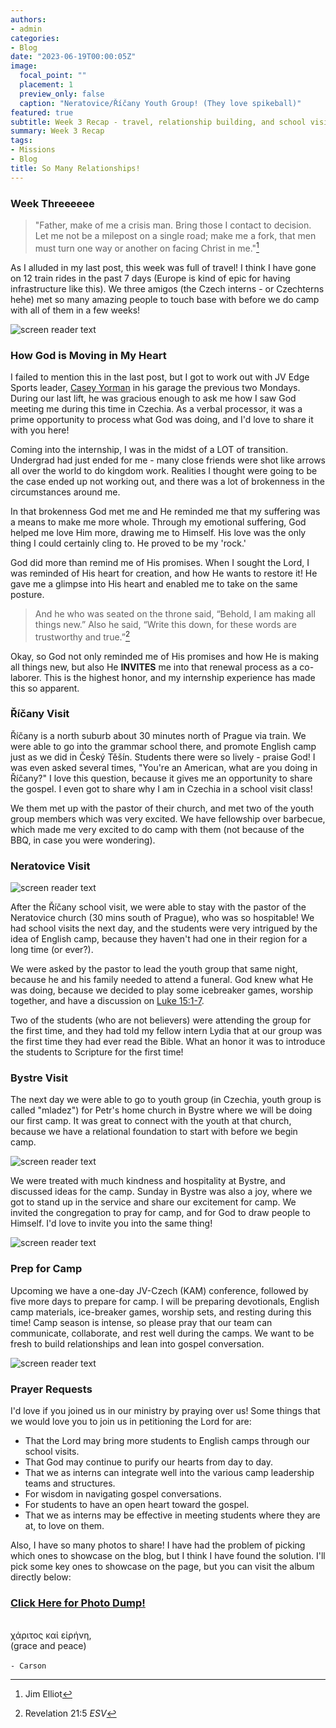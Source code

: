 ```yaml
---
authors:
- admin
categories:
- Blog
date: "2023-06-19T00:00:05Z"
image:
  focal_point: ""
  placement: 1
  preview_only: false
  caption: "Neratovice/Říčany Youth Group! (They love spikeball)"
featured: true
subtitle: Week 3 Recap - travel, relationship building, and school visits!
summary: Week 3 Recap
tags:
- Missions
- Blog
title: So Many Relationships!
---
```


### Week Threeeeee

>"Father, make of me a crisis man. Bring those I contact to decision. Let me not be a milepost on a single road; make me a fork, that men must turn one way or another on facing Christ in me."[^1]

As I alluded in my last post, this week was full of travel! I think I have gone on 12 train rides in the past 7 days (Europe is kind of epic for having infrastructure like this). We three amigos (the Czech interns - or Czechterns hehe) met so many amazing people to touch base with before we do camp with all of them in a few weeks!

![screen reader text](train.jpg "Train ride back from Neratovice.")


### How God is Moving in My Heart

I failed to mention this in the last post, but I got to work out with JV Edge Sports leader, [Casey Yorman](https://www.josiahventure.com/people-and-places/czech-republic/3868/) in his garage the previous two Mondays. During our last lift, he was gracious enough to ask me how I saw God meeting me during this time in Czechia. As a verbal processor, it was a prime opportunity to process what God was doing, and I'd love to share it with you here!

Coming into the internship, I was in the midst of a LOT of transition. Undergrad had just ended for me - many close friends were shot like arrows all over the world to do kingdom work. Realities I thought were going to be the case ended up not working out, and there was a lot of brokenness in the circumstances around me.

In that brokenness God met me and He reminded me that my suffering was a means to make me more whole. Through my emotional suffering, God helped me love Him more, drawing me to Himself. His love was the only thing I could certainly cling to. He proved to be my 'rock.'

God did more than remind me of His promises. When I sought the Lord, I was reminded of His heart for creation, and how He wants to restore it! He gave me a glimpse into His heart and enabled me to take on the same posture.

>And he who was seated on the throne said, “Behold, I am making all things new.” Also he said, “Write this down, for these words are trustworthy and true.”[^2]

Okay, so God not only reminded me of His promises and how He is making all things new, but also He **INVITES** me into that renewal process as a co-laborer. This is the highest honor, and my internship experience has made this so apparent.

### Říčany Visit

Říčany is a north suburb about 30 minutes north of Prague via train. We were able to go into the grammar school there, and promote English camp just as we did in Český Těšín. Students there were so lively - praise God! I was even asked several times, "You're an American, what are you doing in Říčany?" I love this question, because it gives me an opportunity to share the gospel. I even got to share why I am in Czechia in a school visit class!

We them met up with the pastor of their church, and met two of the youth group members which was very excited. We have fellowship over barbecue, which made me very excited to do camp with them (not because of the BBQ, in case you were wondering).

### Neratovice Visit

![screen reader text](Mayti.jpg "Getting to know one of the youth group members from Neratovice!")

After the Říčany school visit, we were able to stay with the pastor of the Neratovice church (30 mins south of Prague), who was so hospitable! We had school visits the next day, and the students were very intrigued by the idea of English camp, because they haven't had one in their region for a long time (or ever?). 

We were asked by the pastor to lead the youth group that same night, because he and his family needed to attend a funeral. God knew what He was doing, because we decided to play some icebreaker games, worship together, and have a discussion on [Luke 15:1-7](https://www.bible.com/bible/59/LUK.15.ESV).

Two of the students (who are not believers) were attending the group for the first time, and they had told my fellow intern Lydia that at our group was the first time they had ever read the Bible. What an honor it was to introduce the students to Scripture for the first time!


### Bystre Visit

The next day we were able to go to youth group (in Czechia, youth group is called "mladez") for Petr's home church in Bystre where we will be doing our first camp. It was great to connect with the youth at that church, because we have a relational foundation to start with before we begin camp. 

![screen reader text](mladez.jpg "Mladez at Bystre")

We were treated with much kindness and hospitality at Bystre, and discussed ideas for the camp. Sunday in Bystre was also a joy, where we got to stand up in the service and share our excitement for camp. We invited the congregation to pray for camp, and for God to draw people to Himself. I'd love to invite you into the same thing!

![screen reader text](bystre.jpg "Getting to know leaders at Bystre.")

### Prep for Camp

Upcoming we have a one-day JV-Czech (KAM) conference, followed by five more days to prepare for camp. I will be preparing devotionals, English camp materials, ice-breaker games, worship sets, and resting during this time! Camp season is intense, so please pray that our team can communicate, collaborate, and rest well during the camps. We want to be fresh to build relationships and lean into gospel conversation.

![screen reader text](prep.JPG "Preparing for English Camp!")

### Prayer Requests

I'd love if you joined us in our ministry by praying over us! Some things that we would love you to join us in petitioning the Lord for are:
- That the Lord may bring more students to English camps through our school visits.
- That God may continue to purify our hearts from day to day.
- That we as interns can integrate well into the various camp leadership teams and structures.
- For wisdom in navigating gospel conversations.
- For students to have an open heart toward the gospel.
- That we as interns may be effective in meeting students where they are at, to love on them.


Also, I have so many photos to share! I have had the problem of picking which ones to showcase on the blog, but I think I have found the solution. I'll pick some key ones to showcase on the page, but you can visit the album directly below:

### [Click Here for Photo Dump!](https://photos.app.goo.gl/jCrYxjSyjxWEXDag6)



\
χάριτος καἰ εἰρήνη,\
(grace and peace)\
\
`- Carson`

[^1]: Jim Elliot
[^2]: Revelation 21:5 *ESV*